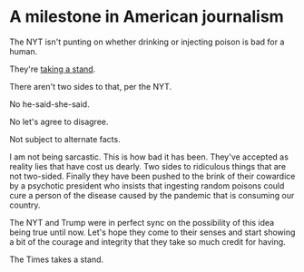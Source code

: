 # A milestone in American journalism 
The NYT isn't punting on whether drinking or injecting poison is bad for a human. 

They're <a href="https://twitter.com/nytimes/status/1253719616603541504">taking a stand</a>.  

There aren't two sides to that, per the NYT.

No he-said-she-said. 

No let's agree to disagree. 

Not subject to alternate facts.

I am not being sarcastic. This is how bad it has been. They've accepted as reality lies that have cost us dearly. Two sides to ridiculous things that are not two-sided. Finally they have been pushed to the brink of their cowardice by a psychotic president who insists that ingesting random poisons could cure a person of the disease caused by the pandemic that is consuming our country. 

The NYT and Trump were in perfect sync on the possibility of this idea being true until now. Let's hope they come to their senses and start showing a bit of the courage and integrity that they take so much credit for having. 

The Times takes a stand.


